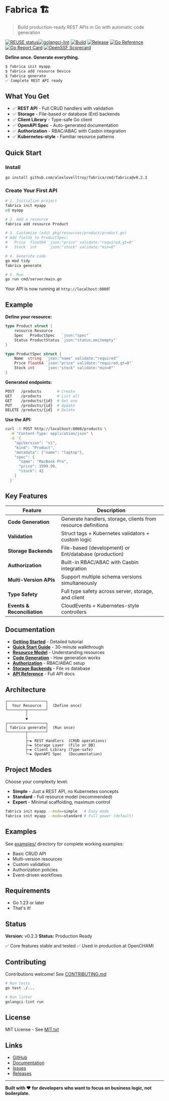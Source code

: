 <!--
Copyright © 2025 OpenCHAMI a Series of LF Projects, LLC

SPDX-License-Identifier: MIT
-->

# Fabrica 🏗️

> Build production-ready REST APIs in Go with automatic code generation

[![REUSE status](https://api.reuse.software/badge/github.com/alexlovelltroy/fabrica)](https://api.reuse.software/info/github.com/alexlovelltroy/fabrica)[![golangci-lint](https://github.com/alexlovelltroy/fabrica/actions/workflows/lint.yaml/badge.svg)](https://github.com/alexlovelltroy/fabrica/actions/workflows/lint.yaml)
[![Build](https://github.com/alexlovelltroy/fabrica/actions/workflows/release.yaml/badge.svg)](https://github.com/alexlovelltroy/fabrica/actions/workflows/release.yaml)
[![Release](https://img.shields.io/github/v/release/alexlovelltroy/fabrica?sort=semver)](https://github.com/alexlovelltroy/fabrica/releases)
[![Go Reference](https://pkg.go.dev/badge/github.com/alexlovelltroy/fabrica.svg)](https://pkg.go.dev/github.com/alexlovelltroy/fabrica)
[![Go Report Card](https://goreportcard.com/badge/github.com/alexlovelltroy/fabrica)](https://goreportcard.com/report/github.com/alexlovelltroy/fabrica)
[![OpenSSF Scorecard](https://api.securityscorecards.dev/projects/github.com/alexlovelltroy/fabrica/badge)](https://securityscorecards.dev/viewer/?uri=github.com/alexlovelltroy/fabrica)

**Define once. Generate everything.**

```bash
$ fabrica init myapp
$ fabrica add resource Device
$ fabrica generate
✅ Complete REST API ready
```

## What You Get

- ✅ **REST API** - Full CRUD handlers with validation
- ✅ **Storage** - File-based or database (Ent) backends
- ✅ **Client Library** - Type-safe Go client
- ✅ **OpenAPI Spec** - Auto-generated documentation
- ✅ **Authorization** - RBAC/ABAC with Casbin integration
- ✅ **Kubernetes-style** - Familiar resource patterns

## Quick Start

### Install

```bash
go install github.com/alexlovelltroy/fabrica/cmd/fabrica@v0.2.3
```

### Create Your First API

```bash
# 1. Initialize project
fabrica init myapp
cd myapp

# 2. Add a resource
fabrica add resource Product

# 3. Customize (edit pkg/resources/product/product.go)
# Add fields to ProductSpec:
#   Price  float64 `json:"price" validate:"required,gt=0"`
#   Stock  int     `json:"stock" validate:"min=0"`

# 4. Generate code
go mod tidy
fabrica generate

# 5. Run
go run cmd/server/main.go
```

Your API is now running at `http://localhost:8080`!

## Example

**Define your resource:**

```go
type Product struct {
    resource.Resource
    Spec   ProductSpec   `json:"spec"`
    Status ProductStatus `json:"status,omitempty"`
}

type ProductSpec struct {
    Name  string  `json:"name" validate:"required"`
    Price float64 `json:"price" validate:"required,gt=0"`
    Stock int     `json:"stock" validate:"min=0"`
}
```

**Generated endpoints:**

```bash
POST   /products       # Create
GET    /products       # List all
GET    /products/{id}  # Get one
PUT    /products/{id}  # Update
DELETE /products/{id}  # Delete
```

**Use the API:**

```bash
curl -X POST http://localhost:8080/products \
  -H "Content-Type: application/json" \
  -d '{
    "apiVersion": "v1",
    "kind": "Product",
    "metadata": {"name": "laptop"},
    "spec": {
      "name": "MacBook Pro",
      "price": 1999.99,
      "stock": 42
    }
  }'
```

## Key Features

| Feature | Description |
|---------|-------------|
| **Code Generation** | Generate handlers, storage, clients from resource definitions |
| **Validation** | Struct tags + Kubernetes validators + custom logic |
| **Storage Backends** | File-based (development) or Ent/database (production) |
| **Authorization** | Built-in RBAC/ABAC with Casbin integration |
| **Multi-Version APIs** | Support multiple schema versions simultaneously |
| **Type Safety** | Full type safety across server, storage, and client |
| **Events & Reconciliation** | CloudEvents + Kubernetes-style controllers |

## Documentation

- **[Getting Started](docs/getting-started.md)** - Detailed tutorial
- **[Quick Start Guide](docs/quickstart.md)** - 30-minute walkthrough
- **[Resource Model](docs/resource-model.md)** - Understanding resources
- **[Code Generation](docs/codegen.md)** - How generation works
- **[Authorization](docs/policy-casbin.md)** - RBAC/ABAC setup
- **[Storage Backends](docs/storage.md)** - File vs database
- **[API Reference](https://pkg.go.dev/github.com/alexlovelltroy/fabrica)** - Full API docs

## Architecture

```
┌─────────────────┐
│  Your Resource  │  (Define once)
└────────┬────────┘
         │
         ▼
┌─────────────────┐
│ fabrica generate│  (Run once)
└────────┬────────┘
         │
         ├─► REST Handlers  (CRUD operations)
         ├─► Storage Layer  (File or DB)
         ├─► Client Library (Type-safe)
         └─► OpenAPI Spec   (Documentation)
```

## Project Modes

Choose your complexity level:

- **Simple** - Just a REST API, no Kubernetes concepts
- **Standard** - Full resource model (recommended)
- **Expert** - Minimal scaffolding, maximum control

```bash
fabrica init myapp --mode=simple   # Easy mode
fabrica init myapp --mode=standard # Full power (default)
```

## Examples

See [examples/](examples/) directory for complete working examples:

- Basic CRUD API
- Multi-version resources
- Custom validation
- Authorization policies
- Event-driven workflows

## Requirements

- Go 1.23 or later
- That's it!

## Status

**Version:** v0.2.3
**Status:** Production Ready

✅ Core features stable and tested
✅ Used in production at OpenCHAMI

## Contributing

Contributions welcome! See [CONTRIBUTING.md](CONTRIBUTING.md)

```bash
# Run tests
go test ./...

# Run linter
golangci-lint run
```

## License

MIT License - See [MIT.txt](LICENSES/MIT.txt)

## Links

- [GitHub](https://github.com/alexlovelltroy/fabrica)
- [Documentation](docs/)
- [Issues](https://github.com/alexlovelltroy/fabrica/issues)
- [Releases](https://github.com/alexlovelltroy/fabrica/releases)

---

**Built with ❤️ for developers who want to focus on business logic, not boilerplate.**
